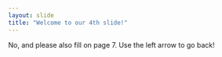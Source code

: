 ```yaml
---
layout: slide
title: "Welcome to our 4th slide!"
---
```

No, and please also fill on page 7.
Use the left arrow to go back!
